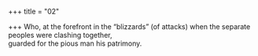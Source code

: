 +++
title = "02"

+++
Who, at the forefront in the “blizzards” (of attacks) when the separate  peoples were clashing together,  
guarded for the pious man his patrimony.  
